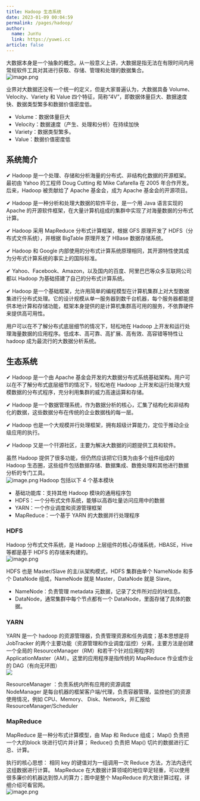 ```yaml
---
title: Hadoop 生态系统
date: 2023-01-09 00:04:59
permalink: /pages/hadoop/
author: 
  name: JunYu
  link: https://yuwei.cc
article: false
---
```

大数据本身是一个抽象的概念。从一般意义上讲，大数据是指无法在有限时间内用常规软件工具对其进行获取、存储、管理和处理的数据集合。  
![image.png](https://f.pz.al/pzal/2023/01/13/b3937b9256d37.png)

业界对大数据还没有一个统一的定义，但是大家普遍认为，大数据具备 Volume、Velocity、Variety 和 Value 四个特征，简称“4V”，即数据体量巨大、数据速度快、数据类型繁多和数据价值密度低。

- Volume：数据体量巨大
- Velocity：数据速度（产生、处理和分析）在持续加快
- Variety：数据类型繁多。
- Value：数据价值密度低
## 系统简介
✔ Hadoop 是一个处理、存储和分析海量的分布式、非结构化数据的开源框架。最初由 Yahoo 的工程师 Doug Cutting 和 Mike Cafarella 在 2005 年合作开发。后来，Hadoop 被贡献给了 Apache 基金会，成为 Apache 基金会的开源项目。

✔ Hadoop 是一种分析和处理大数据的软件平台，是一个用 Java 语言实现的 Apache 的开源软件框架，在大量计算机组成的集群中实现了对海量数据的分布式计算。

✔ Hadoop 采用 MapReduce 分布式计算框架，根据 GFS 原理开发了 HDFS（分布式文件系统），并根据 BigTable 原理开发了 HBase 数据存储系统。

✔ Hadoop 和 Google 内部使用的分布式计算系统原理相同，其开源特性使其成为分布式计算系统的事实上的国际标准。

✔ Yahoo、Facebook、Amazon，以及国内的百度、阿里巴巴等众多互联网公司都以 Hadoop 为基础搭建了自己的分布式计算系统。

✔ Hadoop 是一个基础框架，允许用简单的编程模型在计算机集群上对大型数据集进行分布式处理。它的设计规模从单一服务器到数千台机器，每个服务器都能提供本地计算和存储功能，框架本身提供的是计算机集群高可用的服务，不依靠硬件来提供高可用性。

用户可以在不了解分布式底层细节的情况下，轻松地在 Hadoop 上开发和运行处理海量数据的应用程序。低成本、高可靠、高扩展、高有效、高容错等特性让 hadoop 成为最流行的大数据分析系统。
## 生态系统
✔ Hadoop 是一个由 Apache 基金会开发的大数据分布式系统基础架构。用户可以在不了解分布式底层细节的情况下，轻松地在 Hadoop 上开发和运行处理大规模数据的分布式程序，充分利用集群的威力高速运算和存储。

✔ Hadoop 是一个数据管理系统，作为数据分析的核心，汇集了结构化和非结构化的数据，这些数据分布在传统的企业数据栈的每一层。

✔ Hadoop 也是一个大规模并行处理框架，拥有超级计算能力，定位于推动企业级应用的执行。

✔ Hadoop 又是一个幵源社区，主要为解决大数据的问题提供工具和软件。

虽然 Hadoop 提供了很多功能，但仍然应该把它归类为由多个组件组成的 Hadoop 生态圈，这些组件包括数据存储、数据集成、数擔处理和其他进行数据分析的专门工具。  
![image.png](https://f.pz.al/pzal/2023/01/13/adf9369895db3.png)
Hadoop 包括以下 4 个基本模块

- 基础功能库：支持其他 Hadoop 模块的通用程序包
- HDFS：一个分布式文件系统，能够以高吞吐量访问应用中的数据
- YARN：一个作业调度和资源管理框架
- MapReduce：一个基于 YARN 的大数据并行处理程序
### HDFS
Hadoop 分布式文件系统，是 Hadoop 上层组件的核心存储系统，HBASE，Hive 等都是基于 HDFS 的存储来构建的。  
![image.png](https://f.pz.al/pzal/2023/01/13/48abd73e8b5b3.png)

HDFS 也是 Master/Slave 的主/从架构模式，HDFS 集群由单个 NameNode 和多个 DataNode 组成，NameNode 就是 Master，DataNode 就是 Slave。

- NameNode：负责管理 metadata 元数据，记录了文件所对应的块信息。
- DataNode，通常集群中每个节点都有一个 DataNode，里面存储了具体的数据。
### YARN
YARN 是一个 hadoop 的资源管理器，负责管理资源和任务调度；基本思想是将 JobTracker 的两个主要功能（资源管理和作业调度/监控）分离，主要方法是创建一个全局的 ResourceManager（RM）和若干个针对应用程序的 ApplicationMaster（AM）。这里的应用程序是指传统的 MapReduce 作业或作业的 DAG（有向无环图）  
![](https://f.pz.al/pzal/2023/01/13/7604110554c19.gif)

ResourceManager ：负责系统内所有应用的资源调度  
NodeManager 是每台机器的框架客户端/代理，负责容器管理，监控他们的资源使用情况，例如 CPU、Memory、 Disk、Network，并汇报给 ResourceManager/Scheduler
### MapReduce
MapReduce 是一种分布式计算模型，由 Map 和 Reduce 组成； Map() 负责把一个大的block 块进行切片并计算； Reduce() 负责把 Map() 切片的数据进行汇总、计算。

执行的核心思想： 相同 key 的键值对为一组调用一次 Reduce 方法，方法内迭代这组数据进行计算。
MapReduce 在大数据计算领域的地位举足轻重，可以使用很多廉价的机器达到惊人的算力；图中是整个 MapReduce 的大致计算过程，详细介绍可看官网。  
![image.png](https://f.pz.al/pzal/2023/01/13/611b95614d754.png)
## 

